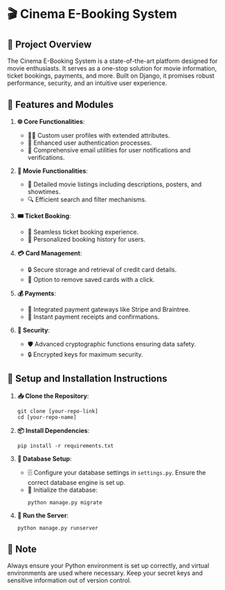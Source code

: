
# 🎬 Cinema E-Booking System

## 🌟 Project Overview

The Cinema E-Booking System is a state-of-the-art platform designed for movie enthusiasts. It serves as a one-stop solution for movie information, ticket bookings, payments, and more. Built on Django, it promises robust performance, security, and an intuitive user experience.

## 🚀 Features and Modules

1. **🌐 Core Functionalities**:
   - 🙋‍♂️ Custom user profiles with extended attributes.
   - 🔑 Enhanced user authentication processes.
   - 📧 Comprehensive email utilities for user notifications and verifications.

2. **🎥 Movie Functionalities**:
   - 📜 Detailed movie listings including descriptions, posters, and showtimes.
   - 🔍 Efficient search and filter mechanisms.

3. **🎟 Ticket Booking**:
   - 🛒 Seamless ticket booking experience.
   - 📔 Personalized booking history for users.

4. **💳 Card Management**:
   - 🔒 Secure storage and retrieval of credit card details.
   - 🚫 Option to remove saved cards with a click.

5. **💰 Payments**:
   - 💼 Integrated payment gateways like Stripe and Braintree.
   - 🧾 Instant payment receipts and confirmations.

6. **🔐 Security**:
   - 🛡 Advanced cryptographic functions ensuring data safety.
   - 🔒 Encrypted keys for maximum security.

## 🔧 Setup and Installation Instructions

1. **📥 Clone the Repository**:
   ```
   git clone [your-repo-link]
   cd [your-repo-name]
   ```

2. **📦 Install Dependencies**:
   ```
   pip install -r requirements.txt
   ```

3. **🔧 Database Setup**:
   - 🗄 Configure your database settings in `settings.py`. Ensure the correct database engine is set up.
   - 🚀 Initialize the database:
     ```
     python manage.py migrate
     ```

4. **🚀 Run the Server**:
   ```
   python manage.py runserver
   ```

## 📝 Note

Always ensure your Python environment is set up correctly, and virtual environments are used where necessary. Keep your secret keys and sensitive information out of version control.
